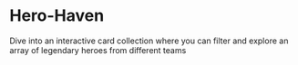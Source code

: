 # Hero-Haven
Dive into an interactive card collection where you can filter and explore an array of legendary heroes from different teams
